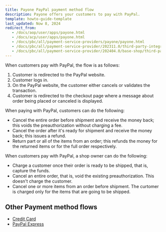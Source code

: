 ```yaml
---
title: Payone PayPal payment method flow
description: Payone offers your customers to pay with PayPal.
template: howto-guide-template
last_updated: Now 8, 2024
redirect_from:
   - /docs/aop/user/apps/payone.html
   - /docs/acp/user/apps/payone.html
   - /docs/pbc/all/payment-service-providers/payone/payone.html
   - /docs/pbc/all/payment-service-provider/202311.0/third-party-integrations/payone/integration-in-the-back-office/payone-integration-in-the-back-office.html
   - /docs/pbc/all/payment-service-provider/202404.0/base-shop/third-party-integrations/payone/integration-in-the-back-office/payone-integration-in-the-back-office.html
---
```


When customers pay with PayPal, the flow is as follows:

1. Customer is redirected to the PayPal website.
2. Customer logs in.
3. On the PayPal website, the customer either cancels or validates the transaction.
4. Customer is redirected to the checkout page where a message about order being placed or canceled is displayed.

When paying with PayPal, customers can do the following:

- Cancel the entire order before shipment and receive the money back; this voids the preauthorization without charging a fee.
- Cancel the order after it's ready for shipment and receive the money back; this issues a refund.
- Return part or all of the items from an order; this refunds the money for the returned items or for the full order respectively.

When customers pay with PayPal, a shop owner can do the following:

- Charge a customer once their order is ready to be shipped, that is, capture the funds.
- Cancel an entire order, that is, void the existing preauthorization. This doesn't charge the customer.
- Cancel one or more items from an order before shipment. The curtomer is charged only for the items that are going to be shipped.

## Other Payment method flows

* [Credit Card](/docs/pbc/all/payment-service-provider/{{page.version}}/base-shop/third-party-integrations/payone/app-composition-platform-integration/payment-method-flows/credit-card.html)
* [PayPal Express](/docs/pbc/all/payment-service-provider/{{page.version}}/base-shop/third-party-integrations/payone/app-composition-platform-integration/payment-method-flows/pay-pal-express.html)

